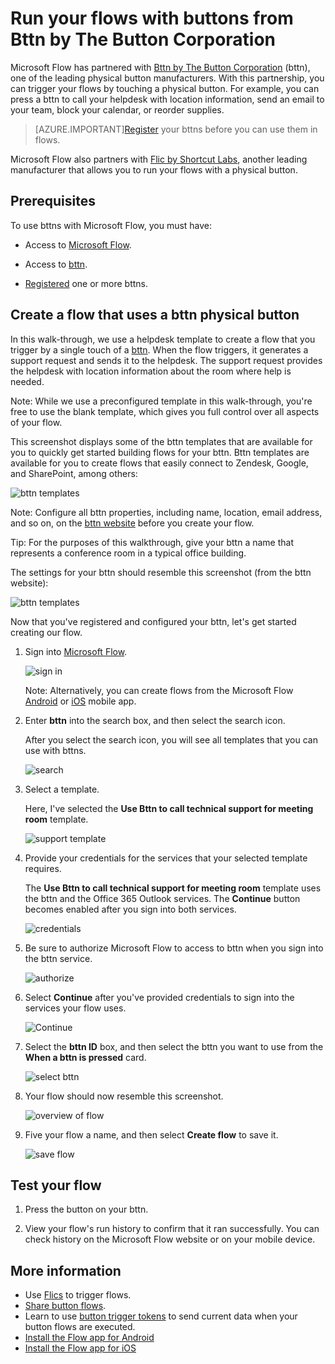 <properties
    pageTitle="Start your flows with a bttn| Microsoft Flow|Microsoft Flow"
    description="Learn how to start your flows with a bttn"
    services=""
    suite="flow"
    documentationCenter="na"
    authors="msftman"
    manager="anneta"
    editor=""
    tags=""/>

<tags
   ms.service="flow"
   ms.devlang="na"
   ms.topic="article"
   ms.tgt_pltfrm="na"
   ms.workload="na"
   ms.date="04/30/2017"
   ms.author="deonhe"/>

# Run your flows with buttons from Bttn by The Button Corporation

Microsoft Flow has partnered with [Bttn by The Button Corporation](https://my.bt.tn/) (bttn), one of the leading physical button manufacturers. With this partnership, you can trigger your flows by touching a physical button. For example, you can press a bttn to call your helpdesk with location information, send an email to your team, block your calendar, or reorder supplies.

>[AZURE.IMPORTANT][Register](https://my.bt.tn/) your bttns before you can use them in flows.

Microsoft Flow also partners with [Flic by Shortcut Labs](./flic-button-flows.md), another leading manufacturer that allows you to run your flows with a physical button.

## Prerequisites

To use bttns with Microsoft Flow, you must have:

- Access to [Microsoft Flow](https://flow.microsoft.com).

- Access to [bttn](https://my.bt.tn/).

- [Registered](https://my.bt.tn/) one or more bttns.

## Create a flow that uses a bttn physical button

In this walk-through, we use a helpdesk template to create a flow that you trigger by a single touch of a [bttn](https://my.bt.tn/). When the flow triggers, it generates a support request and sends it to the helpdesk. The support request provides the helpdesk with location information about the room where help is needed.

Note: While we use a preconfigured template in this walk-through, you're free to use the blank template, which gives you full control over all aspects of your flow.

This screenshot displays some of the bttn templates that are available for you to quickly get started building flows for your bttn. Bttn templates are available for you to create flows that easily connect to Zendesk, Google, and SharePoint, among others:

![bttn templates](./media/bttn-button-flows/bttn-templates.png)

Note: Configure all bttn properties, including name, location, email address, and so on, on the [bttn website](https://my.bt.tn/) before you create your flow.

Tip: For the purposes of this walkthrough, give your bttn a name that represents a conference room in a typical office building.

The settings for your bttn should resemble this screenshot (from the bttn website):

![bttn templates](./media/bttn-button-flows/bttn-config.png)

Now that you've registered and configured your bttn, let's get started creating our flow.

1. Sign into [Microsoft Flow](https://flow.microsoft.com).

     ![sign in](./media/bttn-button-flows/sign-into-flow.png)

     Note: Alternatively, you can create flows from the Microsoft Flow [Android](https://aka.ms/flowmobiledocsandroid) or [iOS](https://aka.ms/flowmobiledocsios) mobile app.

1. Enter **bttn** into the search box, and then select the search icon.

   After you select the search icon, you will see all templates that you can use with bttns.

   ![search](./media/bttn-button-flows/bttn-search-template.png)

1. Select a template.

   Here, I've selected the **Use Bttn to call technical support for meeting room** template.

   ![support template](./media/bttn-button-flows/bttn-select-template.png)

1. Provide your credentials for the services that your selected template requires.

   The **Use Bttn to call technical support for meeting room** template uses the bttn and the Office 365 Outlook services. The **Continue** button becomes enabled after you sign into both services.

     ![credentials](./media/bttn-button-flows/bttn-provide-credentials.png)

1. Be sure to authorize Microsoft Flow to access to bttn when you sign into the bttn service.

     ![authorize](./media/bttn-button-flows/authorize-bttn.png)

1. Select **Continue** after you've provided credentials to sign into the services your flow uses.

     ![Continue](./media/bttn-button-flows/continue.png)

1. Select the **bttn ID** box, and then select the bttn you want to use from the **When a bttn is pressed** card.

     ![select bttn](./media/bttn-button-flows/bttn-id.png)

1. Your flow should now resemble this screenshot.

     ![overview of flow](./media/bttn-button-flows/bttn-done.png)

1. Five your flow a name, and then select **Create flow** to save it.

     ![save flow](./media/bttn-button-flows/save.png)

## Test your flow

1. Press the button on your bttn.

1. View your flow's run history to confirm that it ran successfully. You can check history on the Microsoft Flow website or on your mobile device.

## More information

- Use [Flics](./flic-button-flows.md) to trigger flows.
- [Share button flows](./share-buttons.md).
- Learn to use [button trigger tokens](./introduction-to-button-trigger-tokens.md) to send current data when your button flows are executed.
- [Install the Flow app for Android](https://aka.ms/flowmobiledocsandroid)
- [Install the Flow app for iOS](https://aka.ms/flowmobiledocsios)
